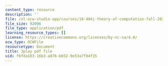 ```yaml
---
content_type: resource
description: ''
file: /ol-ocw-studio-app/courses/18-404j-theory-of-computation-fall-2020/f6fda10316b3a876b0329e53a7f84f35_4dFPVJrNLDs.pdf
file_size: 92096
file_type: application/pdf
learning_resource_types: []
license: https://creativecommons.org/licenses/by-nc-sa/4.0/
ocw_type: OCWFile
resourcetype: Document
title: 3play pdf file
uid: f6fda103-16b3-a876-b032-9e53a7f84f35
---
```

